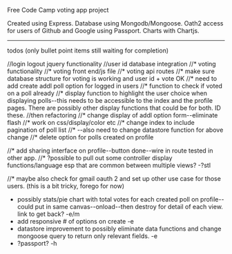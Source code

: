 Free Code Camp voting app project

Created using Express.  Database using Mongodb/Mongoose.  Oath2 access for users of Github and Google using Passport. Charts with Chartjs.







---------------------

todos (only bullet point items still waiting for completion)

//login logout jquery functionality
//user id database integration
//* voting functionality
//* voting front end/js file
//* voting api routes
//* make sure database structure for voting is working and user id + vote OK
//* need to add create addl poll option for logged in users
//* function to check if voted on a poll already
//* display function to highlight the user choice when displaying polls--this needs to be accessible to the index and the profile pages. There are possibly other display functions that could be for both.  ID these.
//then refactoring
//* change display of addl option form--eliminate flash
//* work on css/display/color etc
//* change index to include pagination of poll list 
//* --also need to change datastore function for above change
//* delete option for polls created on profile

//* add sharing interface on profile--button done--wire in route tested in other app.
//* ?possible to pull out some controller display functions/language esp that are common between multiple views? -?stl

//* maybe also check for gmail oauth 2 and set up other use case for those users.  (this is a bit tricky, forego for now)

* possibly stats/pie chart with total votes for each created poll on profile--could put in same canvas--onload--then destroy for detail of each view.  link to get back? -e/m
* add responsive # of options on create -e
* datastore improvement to possibly eliminate data functions and change mongoose query to return only relevant fields. -e
* ?passport? -h




